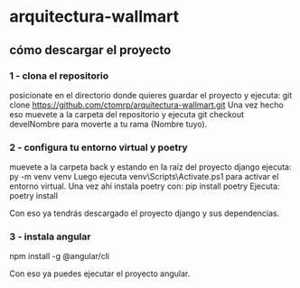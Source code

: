 ﻿# arquitectura-wallmart

## cómo descargar el proyecto

### 1 - clona el repositorio
posicionate en el directorio donde quieres guardar el proyecto y ejecuta: git clone https://github.com/ctomrp/arquitectura-wallmart.git
Una vez hecho eso muevete a la carpeta del repositorio y ejecuta git checkout develNombre para moverte a tu rama (Nombre tuyo).

### 2 - configura tu entorno virtual y poetry
muevete a la carpeta back y estando en la raíz del proyecto django ejecuta: py -m venv venv
Luego ejecuta venv\Scripts\Activate.ps1 para activar el entorno virtual. Una vez ahí instala poetry con:
pip install poetry
Ejecuta: poetry install

Con eso ya tendrás descargado el proyecto django y sus dependencias.

### 3 - instala angular
npm install -g @angular/cli

Con eso ya puedes ejecutar el proyecto angular.
